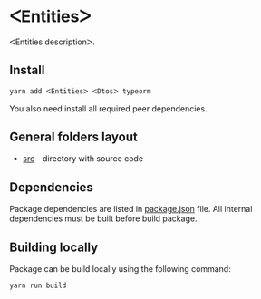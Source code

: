 # ᐸEntitiesᐳ

ᐸEntities descriptionᐳ.

## Install

```bash
yarn add ᐸEntitiesᐳ ᐸDtosᐳ typeorm
```

You also need install all required peer dependencies.

## General folders layout

- [src](./src) - directory with source code

## Dependencies

Package dependencies are listed in [package.json](./package.json) file.
All internal dependencies must be built before build package.

## Building locally

Package can be build locally using the following command:

```bash
yarn run build
```
